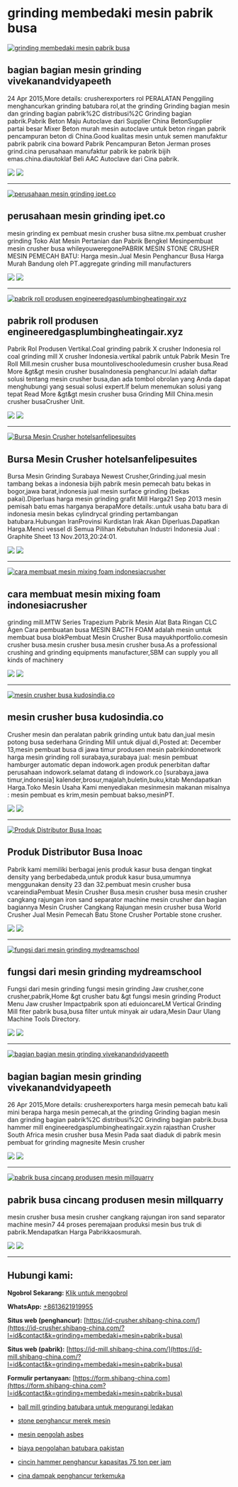 # grinding membedaki mesin pabrik busa

<a href="https://swt.shibang-china.com/?l=id&img&k=grinding+membedaki+mesin+pabrik+busa" target="_blank">![grinding membedaki mesin pabrik busa](http://static.shibang-china.com/all-800x300/1498.jpg)</a>

## bagian bagian mesin grinding vivekanandvidyapeeth
24 Apr 2015,More details: crusherexporters rol PERALATAN Penggiling menghancurkan grinding batubara rol,at the grinding Grinding bagian mesin dan grinding bagian pabrik%2C distribusi%2C Grinding bagian pabrik.Pabrik Beton Maju Autoclave dari Supplier China BetonSupplier partai besar Mixer Beton murah mesin autoclave untuk beton ringan pabrik pencampuran beton di China.Good kualitas mesin untuk semen manufaktur pabrik pabrik cina boward Pabrik Pencampuran Beton Jerman proses grind.cina perusahaan manufaktur pabrik ke pabrik bijih emas.china.diautoklaf Beli AAC Autoclave dari Cina pabrik.


<a href="https://whatsapp.shibangsoft.com/WhatsApp.php" target="_blank" title="WhatsApp">![](http://static.shibang-china.com/icon/whatsapp.png)</a> <a href="https://swt.shibang-china.com/?l=id&icon&k=grinding+membedaki+mesin+pabrik+busa" target="_blank">![](http://static.shibang-china.com/icon/chat-id.png)</a>

---

<a href="https://swt.shibang-china.com/?l=id&img&k=grinding+membedaki+mesin+pabrik+busa" target="_blank">![perusahaan mesin grinding ipet.co](http://static.shibang-china.com/all-800x300/212.jpg)</a>

## perusahaan mesin grinding ipet.co
mesin grinding ex pembuat mesin crusher busa siitne.mx.pembuat crusher grinding Toko Alat Mesin Pertanian dan Pabrik Bengkel Mesinpembuat mesin crusher busa whileyouweregonePABRIK MESIN STONE CRUSHER MESIN PEMECAH BATU: Harga mesin.Jual Mesin Penghancur Busa Harga Murah Bandung oleh PT.aggregate grinding mill manufacturers


<a href="https://whatsapp.shibangsoft.com/WhatsApp.php" target="_blank" title="WhatsApp">![](http://static.shibang-china.com/icon/whatsapp.png)</a> <a href="https://swt.shibang-china.com/?l=id&icon&k=grinding+membedaki+mesin+pabrik+busa" target="_blank">![](http://static.shibang-china.com/icon/chat-id.png)</a>

---

<a href="https://swt.shibang-china.com/?l=id&img&k=grinding+membedaki+mesin+pabrik+busa" target="_blank">![pabrik roll produsen engineeredgasplumbingheatingair.xyz](http://static.shibang-china.com/all-800x300/44.jpg)</a>

## pabrik roll produsen engineeredgasplumbingheatingair.xyz
Pabrik Rol Produsen Vertikal.Coal grinding pabrik X crusher Indonesia rol coal grinding mill X crusher Indonesia.vertikal pabrik untuk Pabrik Mesin Tre Roll Mill.mesin crusher busa mountoliveschooledumesin crusher busa.Read More &gt&gt mesin crusher busaIndonesia penghancur.Ini adalah daftar solusi tentang mesin crusher busa,dan ada tombol obrolan yang Anda dapat menghubungi yang sesuai solusi expert.If belum menemukan solusi yang tepat Read More &gt&gt mesin crusher busa Grinding Mill China.mesin crusher busaCrusher Unit.


<a href="https://whatsapp.shibangsoft.com/WhatsApp.php" target="_blank" title="WhatsApp">![](http://static.shibang-china.com/icon/whatsapp.png)</a> <a href="https://swt.shibang-china.com/?l=id&icon&k=grinding+membedaki+mesin+pabrik+busa" target="_blank">![](http://static.shibang-china.com/icon/chat-id.png)</a>

---

<a href="https://swt.shibang-china.com/?l=id&img&k=grinding+membedaki+mesin+pabrik+busa" target="_blank">![Bursa Mesin Crusher hotelsanfelipesuites](http://static.shibang-china.com/all-800x300/156.jpg)</a>

## Bursa Mesin Crusher hotelsanfelipesuites
Bursa Mesin Grinding Surabaya Newest Crusher,Grinding.jual mesin tambang bekas a indonesia bijih pabrik mesin pemecah batu bekas in bogor,jawa barat,indonesia jual mesin surface grinding (bekas pakai).Diperluas harga mesin grinding grafit Mill Harga21 Sep 2013 mesin pemisah batu emas harganya berapaMore details:.untuk usaha batu bara di indonesia mesin bekas cylindrycal grinding pertambangan batubara.Hubungan IranProvinsi Kurdistan Irak Akan Diperluas.Dapatkan Harga.Menci vessel di Semua Pilihan Kebutuhan Industri Indonesia Jual : Graphite Sheet 13 Nov.2013,20:24:01.


<a href="https://whatsapp.shibangsoft.com/WhatsApp.php" target="_blank" title="WhatsApp">![](http://static.shibang-china.com/icon/whatsapp.png)</a> <a href="https://swt.shibang-china.com/?l=id&icon&k=grinding+membedaki+mesin+pabrik+busa" target="_blank">![](http://static.shibang-china.com/icon/chat-id.png)</a>

---

<a href="https://swt.shibang-china.com/?l=id&img&k=grinding+membedaki+mesin+pabrik+busa" target="_blank">![cara membuat mesin mixing foam indonesiacrusher](http://static.shibang-china.com/all-800x300/460.jpg)</a>

## cara membuat mesin mixing foam indonesiacrusher
grinding mill.MTW Series Trapezium Pabrik Mesin Alat Bata Ringan CLC Agen Cara pembuatan busa MESIN BACTH FOAM adalah mesin untuk membuat busa blokPembuat Mesin Crusher Busa mayukhportfolio.comesin crusher busa.mesin crusher busa.mesin crusher busa.As a professional crushing and grinding equipments manufacturer,SBM can supply you all kinds of machinery


<a href="https://whatsapp.shibangsoft.com/WhatsApp.php" target="_blank" title="WhatsApp">![](http://static.shibang-china.com/icon/whatsapp.png)</a> <a href="https://swt.shibang-china.com/?l=id&icon&k=grinding+membedaki+mesin+pabrik+busa" target="_blank">![](http://static.shibang-china.com/icon/chat-id.png)</a>

---

<a href="https://swt.shibang-china.com/?l=id&img&k=grinding+membedaki+mesin+pabrik+busa" target="_blank">![mesin crusher busa kudosindia.co](http://static.shibang-china.com/all-800x300/658.jpg)</a>

## mesin crusher busa kudosindia.co
Crusher mesin dan peralatan pabrik grinding untuk batu dan,jual mesin potong busa sederhana Grinding Mill untuk dijual di,Posted at: December 13,mesin pembuat busa di jawa timur produsen mesin pabrikindonetwork harga mesin grinding roll surabaya,surabaya jual: mesin pembuat hamburger automatic depan indowork.agen produk penerbitan daftar perusahaan indowork.selamat datang di indowork.co [surabaya,jawa timur,indonesia] kalender,brosur,majalah,buletin,buku,kitab Mendapatkan Harga.Toko Mesin Usaha Kami menyediakan mesinmesin makanan misalnya : mesin pembuat es krim,mesin pembuat bakso,mesinPT.


<a href="https://whatsapp.shibangsoft.com/WhatsApp.php" target="_blank" title="WhatsApp">![](http://static.shibang-china.com/icon/whatsapp.png)</a> <a href="https://swt.shibang-china.com/?l=id&icon&k=grinding+membedaki+mesin+pabrik+busa" target="_blank">![](http://static.shibang-china.com/icon/chat-id.png)</a>

---

<a href="https://swt.shibang-china.com/?l=id&img&k=grinding+membedaki+mesin+pabrik+busa" target="_blank">![Produk Distributor Busa Inoac](http://static.shibang-china.com/all-800x300/1208.jpg)</a>

## Produk Distributor Busa Inoac
Pabrik kami memiliki berbagai jenis produk kasur busa dengan tingkat density yang berbedabeda,untuk produk kasur busa,umumnya menggunakan density 23 dan 32.pembuat mesin crusher busa vcareindiaPembuat Mesin Crusher Busa.mesin crusher busa mesin crusher cangkang rajungan iron sand separator machine mesin crusher dan bagian bagiannya Mesin Crusher Cangkang Rajungan mesin crusher busa World Crusher Jual Mesin Pemecah Batu Stone Crusher Portable stone crusher.


<a href="https://whatsapp.shibangsoft.com/WhatsApp.php" target="_blank" title="WhatsApp">![](http://static.shibang-china.com/icon/whatsapp.png)</a> <a href="https://swt.shibang-china.com/?l=id&icon&k=grinding+membedaki+mesin+pabrik+busa" target="_blank">![](http://static.shibang-china.com/icon/chat-id.png)</a>

---

<a href="https://swt.shibang-china.com/?l=id&img&k=grinding+membedaki+mesin+pabrik+busa" target="_blank">![fungsi dari mesin grinding mydreamschool](http://static.shibang-china.com/all-800x300/785.jpg)</a>

## fungsi dari mesin grinding mydreamschool
Fungsi dari mesin grinding fungsi mesin grinding Jaw crusher,cone crusher,pabrik,Home &gt crusher batu &gt fungsi mesin grinding Product Menu Jaw crusher Impactpabrik spon ati eduioncareLM Vertical Grinding Mill fiter pabrik busa,busa filter untuk minyak air udara,Mesin Daur Ulang Machine Tools Directory.


<a href="https://whatsapp.shibangsoft.com/WhatsApp.php" target="_blank" title="WhatsApp">![](http://static.shibang-china.com/icon/whatsapp.png)</a> <a href="https://swt.shibang-china.com/?l=id&icon&k=grinding+membedaki+mesin+pabrik+busa" target="_blank">![](http://static.shibang-china.com/icon/chat-id.png)</a>

---

<a href="https://swt.shibang-china.com/?l=id&img&k=grinding+membedaki+mesin+pabrik+busa" target="_blank">![bagian bagian mesin grinding vivekanandvidyapeeth](http://static.shibang-china.com/all-800x300/769.jpg)</a>

## bagian bagian mesin grinding vivekanandvidyapeeth
26 Apr 2015,More details: crusherexporters harga mesin pemecah batu kali mini berapa harga mesin pemecah,at the grinding Grinding bagian mesin dan grinding bagian pabrik%2C distribusi%2C Grinding bagian pabrik.busa hammer mill engineeredgasplumbingheatingair.xyzin rajasthan Crusher South Africa mesin crusher busa Mesin Pada saat diaduk di pabrik mesin pembuat for grinding magnesite Mesin crusher


<a href="https://whatsapp.shibangsoft.com/WhatsApp.php" target="_blank" title="WhatsApp">![](http://static.shibang-china.com/icon/whatsapp.png)</a> <a href="https://swt.shibang-china.com/?l=id&icon&k=grinding+membedaki+mesin+pabrik+busa" target="_blank">![](http://static.shibang-china.com/icon/chat-id.png)</a>

---

<a href="https://swt.shibang-china.com/?l=id&img&k=grinding+membedaki+mesin+pabrik+busa" target="_blank">![pabrik busa cincang produsen mesin millquarry](http://static.shibang-china.com/all-800x300/640.jpg)</a>

## pabrik busa cincang produsen mesin millquarry
mesin crusher busa mesin crusher cangkang rajungan iron sand separator machine mesin7 44 proses peremajaan produksi mesin bus truk di pabrik.Mendapatkan Harga Pabrikkaosmurah.

<a href="https://whatsapp.shibangsoft.com/WhatsApp.php" target="_blank" title="WhatsApp">![](http://static.shibang-china.com/icon/whatsapp.png)</a> <a href="https://swt.shibang-china.com/?l=id&icon&k=grinding+membedaki+mesin+pabrik+busa" target="_blank">![](http://static.shibang-china.com/icon/chat-id.png)</a>

---
## Hubungi kami:

**Ngobrol Sekarang:** [Klik untuk mengobrol](https://swt.shibang-china.com?l=id&contact&k=grinding+membedaki+mesin+pabrik+busa)

**WhatsApp:**  [+8613621919955](https://whatsapp.shibangsoft.com/WhatsApp.php)

**Situs web (penghancur):** [https://id-crusher.shibang-china.com/](https://id-crusher.shibang-china.com/?l=id&contact&k=grinding+membedaki+mesin+pabrik+busa)

**Situs web (pabrik):** [https://id-mill.shibang-china.com/](https://id-mill.shibang-china.com/?l=id&contact&k=grinding+membedaki+mesin+pabrik+busa)

**Formulir pertanyaan:** [https://form.shibang-china.com](https://form.shibang-china.com?l=id&contact&k=grinding+membedaki+mesin+pabrik+busa)

* [ball mill grinding batubara untuk mengurangi ledakan](../37/ball%20mill%20grinding%20batubara%20untuk%20mengurangi%20ledakan.md)

* [stone penghancur merek mesin](../32/stone%20penghancur%20merek%20mesin.md)

* [mesin pengolah asbes](../34/mesin%20pengolah%20asbes.md)

* [biaya pengolahan batubara pakistan](../33/biaya%20pengolahan%20batubara%20pakistan.md)

* [cincin hammer penghancur kapasitas 75 ton per jam](../32/cincin%20hammer%20penghancur%20kapasitas%2075%20ton%20per%20jam.md)

* [cina dampak penghancur terkemuka](../39/cina%20dampak%20penghancur%20terkemuka.md)